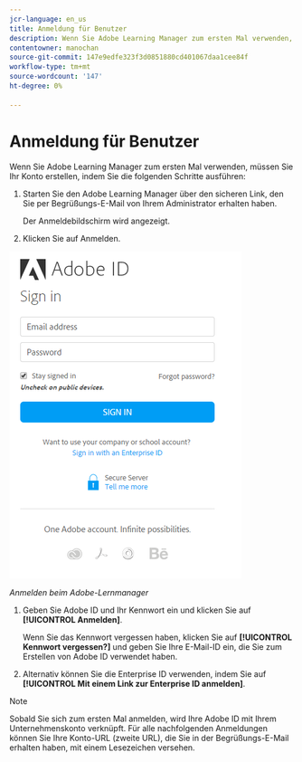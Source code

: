 ```yaml
---
jcr-language: en_us
title: Anmeldung für Benutzer
description: Wenn Sie Adobe Learning Manager zum ersten Mal verwenden, müssen Sie Ihr Konto erstellen.
contentowner: manochan
source-git-commit: 147e9edfe323f3d0851880cd401067daa1cee84f
workflow-type: tm+mt
source-wordcount: '147'
ht-degree: 0%

---
```




# Anmeldung für Benutzer

Wenn Sie Adobe Learning Manager zum ersten Mal verwenden, müssen Sie Ihr Konto erstellen, indem Sie die folgenden Schritte ausführen:

1. Starten Sie den Adobe Learning Manager über den sicheren Link, den Sie per Begrüßungs-E-Mail von Ihrem Administrator erhalten haben.

   Der Anmeldebildschirm wird angezeigt.

1. Klicken Sie auf Anmelden.

![](assets/adobeid-signin.png)

*Anmelden beim Adobe-Lernmanager*

1. Geben Sie Adobe ID und Ihr Kennwort ein und klicken Sie auf **[!UICONTROL Anmelden]**.

   Wenn Sie das Kennwort vergessen haben, klicken Sie auf **[!UICONTROL Kennwort vergessen?]** und geben Sie Ihre E-Mail-ID ein, die Sie zum Erstellen von Adobe ID verwendet haben.

1. Alternativ können Sie die Enterprise ID verwenden, indem Sie auf **[!UICONTROL Mit einem Link zur Enterprise ID anmelden]**.

>[!NOTE]
>
>Sobald Sie sich zum ersten Mal anmelden, wird Ihre Adobe ID mit Ihrem Unternehmenskonto verknüpft. Für alle nachfolgenden Anmeldungen können Sie Ihre Konto-URL (zweite URL), die Sie in der Begrüßungs-E-Mail erhalten haben, mit einem Lesezeichen versehen.
